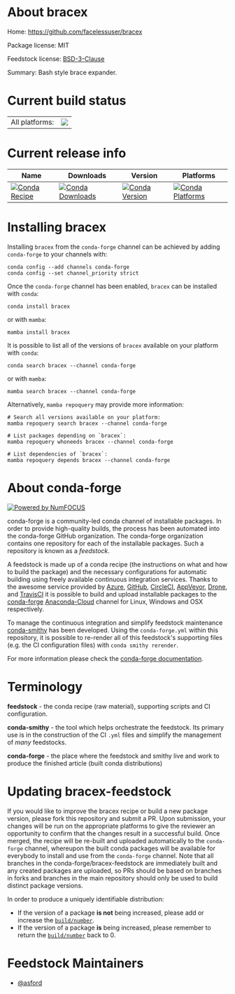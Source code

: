 About bracex
============

Home: https://github.com/facelessuser/bracex

Package license: MIT

Feedstock license: [BSD-3-Clause](https://github.com/conda-forge/bracex-feedstock/blob/main/LICENSE.txt)

Summary: Bash style brace expander.

Current build status
====================


<table><tr><td>All platforms:</td>
    <td>
      <a href="https://dev.azure.com/conda-forge/feedstock-builds/_build/latest?definitionId=11467&branchName=main">
        <img src="https://dev.azure.com/conda-forge/feedstock-builds/_apis/build/status/bracex-feedstock?branchName=main">
      </a>
    </td>
  </tr>
</table>

Current release info
====================

| Name | Downloads | Version | Platforms |
| --- | --- | --- | --- |
| [![Conda Recipe](https://img.shields.io/badge/recipe-bracex-green.svg)](https://anaconda.org/conda-forge/bracex) | [![Conda Downloads](https://img.shields.io/conda/dn/conda-forge/bracex.svg)](https://anaconda.org/conda-forge/bracex) | [![Conda Version](https://img.shields.io/conda/vn/conda-forge/bracex.svg)](https://anaconda.org/conda-forge/bracex) | [![Conda Platforms](https://img.shields.io/conda/pn/conda-forge/bracex.svg)](https://anaconda.org/conda-forge/bracex) |

Installing bracex
=================

Installing `bracex` from the `conda-forge` channel can be achieved by adding `conda-forge` to your channels with:

```
conda config --add channels conda-forge
conda config --set channel_priority strict
```

Once the `conda-forge` channel has been enabled, `bracex` can be installed with `conda`:

```
conda install bracex
```

or with `mamba`:

```
mamba install bracex
```

It is possible to list all of the versions of `bracex` available on your platform with `conda`:

```
conda search bracex --channel conda-forge
```

or with `mamba`:

```
mamba search bracex --channel conda-forge
```

Alternatively, `mamba repoquery` may provide more information:

```
# Search all versions available on your platform:
mamba repoquery search bracex --channel conda-forge

# List packages depending on `bracex`:
mamba repoquery whoneeds bracex --channel conda-forge

# List dependencies of `bracex`:
mamba repoquery depends bracex --channel conda-forge
```


About conda-forge
=================

[![Powered by
NumFOCUS](https://img.shields.io/badge/powered%20by-NumFOCUS-orange.svg?style=flat&colorA=E1523D&colorB=007D8A)](https://numfocus.org)

conda-forge is a community-led conda channel of installable packages.
In order to provide high-quality builds, the process has been automated into the
conda-forge GitHub organization. The conda-forge organization contains one repository
for each of the installable packages. Such a repository is known as a *feedstock*.

A feedstock is made up of a conda recipe (the instructions on what and how to build
the package) and the necessary configurations for automatic building using freely
available continuous integration services. Thanks to the awesome service provided by
[Azure](https://azure.microsoft.com/en-us/services/devops/), [GitHub](https://github.com/),
[CircleCI](https://circleci.com/), [AppVeyor](https://www.appveyor.com/),
[Drone](https://cloud.drone.io/welcome), and [TravisCI](https://travis-ci.com/)
it is possible to build and upload installable packages to the
[conda-forge](https://anaconda.org/conda-forge) [Anaconda-Cloud](https://anaconda.org/)
channel for Linux, Windows and OSX respectively.

To manage the continuous integration and simplify feedstock maintenance
[conda-smithy](https://github.com/conda-forge/conda-smithy) has been developed.
Using the ``conda-forge.yml`` within this repository, it is possible to re-render all of
this feedstock's supporting files (e.g. the CI configuration files) with ``conda smithy rerender``.

For more information please check the [conda-forge documentation](https://conda-forge.org/docs/).

Terminology
===========

**feedstock** - the conda recipe (raw material), supporting scripts and CI configuration.

**conda-smithy** - the tool which helps orchestrate the feedstock.
                   Its primary use is in the construction of the CI ``.yml`` files
                   and simplify the management of *many* feedstocks.

**conda-forge** - the place where the feedstock and smithy live and work to
                  produce the finished article (built conda distributions)


Updating bracex-feedstock
=========================

If you would like to improve the bracex recipe or build a new
package version, please fork this repository and submit a PR. Upon submission,
your changes will be run on the appropriate platforms to give the reviewer an
opportunity to confirm that the changes result in a successful build. Once
merged, the recipe will be re-built and uploaded automatically to the
`conda-forge` channel, whereupon the built conda packages will be available for
everybody to install and use from the `conda-forge` channel.
Note that all branches in the conda-forge/bracex-feedstock are
immediately built and any created packages are uploaded, so PRs should be based
on branches in forks and branches in the main repository should only be used to
build distinct package versions.

In order to produce a uniquely identifiable distribution:
 * If the version of a package **is not** being increased, please add or increase
   the [``build/number``](https://docs.conda.io/projects/conda-build/en/latest/resources/define-metadata.html#build-number-and-string).
 * If the version of a package **is** being increased, please remember to return
   the [``build/number``](https://docs.conda.io/projects/conda-build/en/latest/resources/define-metadata.html#build-number-and-string)
   back to 0.

Feedstock Maintainers
=====================

* [@asford](https://github.com/asford/)

